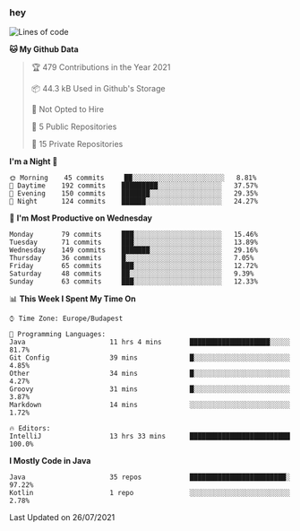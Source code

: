 ### hey

<!--START_SECTION:waka-->
![Lines of code](https://img.shields.io/badge/From%20Hello%20World%20I%27ve%20Written-68292%20lines%20of%20code-blue)

**🐱 My Github Data** 

> 🏆 479 Contributions in the Year 2021
 > 
> 📦 44.3 kB Used in Github's Storage 
 > 
> 🚫 Not Opted to Hire
 > 
> 📜 5 Public Repositories 
 > 
> 🔑 15 Private Repositories  
 > 
**I'm a Night 🦉** 

```text
🌞 Morning    45 commits     ██░░░░░░░░░░░░░░░░░░░░░░░   8.81% 
🌆 Daytime    192 commits    █████████░░░░░░░░░░░░░░░░   37.57% 
🌃 Evening    150 commits    ███████░░░░░░░░░░░░░░░░░░   29.35% 
🌙 Night      124 commits    ██████░░░░░░░░░░░░░░░░░░░   24.27%

```
📅 **I'm Most Productive on Wednesday** 

```text
Monday       79 commits     ███░░░░░░░░░░░░░░░░░░░░░░   15.46% 
Tuesday      71 commits     ███░░░░░░░░░░░░░░░░░░░░░░   13.89% 
Wednesday    149 commits    ███████░░░░░░░░░░░░░░░░░░   29.16% 
Thursday     36 commits     █░░░░░░░░░░░░░░░░░░░░░░░░   7.05% 
Friday       65 commits     ███░░░░░░░░░░░░░░░░░░░░░░   12.72% 
Saturday     48 commits     ██░░░░░░░░░░░░░░░░░░░░░░░   9.39% 
Sunday       63 commits     ███░░░░░░░░░░░░░░░░░░░░░░   12.33%

```


📊 **This Week I Spent My Time On** 

```text
⌚︎ Time Zone: Europe/Budapest

💬 Programming Languages: 
Java                     11 hrs 4 mins       ████████████████████░░░░░   81.7% 
Git Config               39 mins             █░░░░░░░░░░░░░░░░░░░░░░░░   4.85% 
Other                    34 mins             █░░░░░░░░░░░░░░░░░░░░░░░░   4.27% 
Groovy                   31 mins             █░░░░░░░░░░░░░░░░░░░░░░░░   3.87% 
Markdown                 14 mins             ░░░░░░░░░░░░░░░░░░░░░░░░░   1.72%

🔥 Editors: 
IntelliJ                 13 hrs 33 mins      █████████████████████████   100.0%

```

**I Mostly Code in Java** 

```text
Java                     35 repos            ████████████████████████░   97.22% 
Kotlin                   1 repo              ░░░░░░░░░░░░░░░░░░░░░░░░░   2.78%

```



 Last Updated on 26/07/2021
<!--END_SECTION:waka-->
